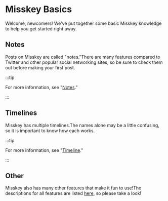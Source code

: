 # Misskey Basics

Welcome, newcomers! We've put together some basic Misskey knowledge to help you get started right away.

## Notes

Posts on Misskey are called "notes."There are many features compared to Twitter and other popular social networking sites, so be sure to check them out before making your first post.

:::tip

For more information, see "[Notes](/docs/for-users/features/note/)."

:::

## Timelines

Misskey has multiple timelines.The names alone may be a little confusing, so it is important to know how each works.

:::tip

For more information, see "[Timeline](/docs/for-users/features/timeline/)."

:::

## Other

Misskey also has many other features that make it fun to use!The descriptions for all features are listed [here](/docs/for-users/features/), so please take a look!
